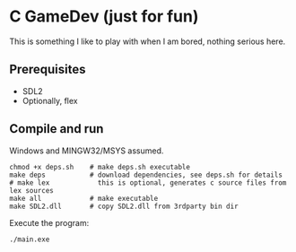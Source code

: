 # C GameDev (just for fun)

This is something I like to play with when I am bored, nothing serious here.

## Prerequisites

* SDL2
* Optionally, flex

## Compile and run

Windows and MINGW32/MSYS assumed.

```
chmod +x deps.sh    # make deps.sh executable
make deps           # download dependencies, see deps.sh for details
# make lex            this is optional, generates c source files from lex sources
make all            # make executable
make SDL2.dll       # copy SDL2.dll from 3rdparty bin dir
```

Execute the program:
```
./main.exe
```

